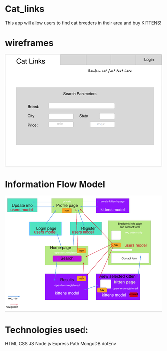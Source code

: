 # Cat_links
This app will allow users to find cat breeders in their area and buy KITTENS!

# wireframes

![Login wireframe](/wireframes/landingpage.png)

# Information Flow Model
![Map wireframe](/wireframes/info.png)

# Technologies used:

 HTML
 CSS
 JS
 Node.js
 Express
 Path
 MongoDB
 dotEnv
